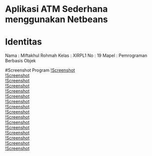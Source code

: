 # Aplikasi ATM Sederhana menggunakan Netbeans
# Identitas
Nama  : Miftakhul Rohmah
Kelas : XIRPL1
No    : 19
Mapel : Pemrograman Berbasis Objek

#Screenshot Program
[!Screenshot](https://github.com/miftakhulrohmah/ATM_netbeans/blob/master/atm1.PNG) <br>
[!Screenshot](https://github.com/miftakhulrohmah/ATM_netbeans/blob/master/atm2.PNG) <br>
[!Screenshot](https://github.com/miftakhulrohmah/ATM_netbeans/blob/master/atm3.PNG) <br>
[!Screenshot](https://github.com/miftakhulrohmah/ATM_netbeans/blob/master/atm4.PNG) <br>
[!Screenshot](https://github.com/miftakhulrohmah/ATM_netbeans/blob/master/atm5.PNG) <br>
[!Screenshot](https://github.com/miftakhulrohmah/ATM_netbeans/blob/master/atm6.PNG) <br>
[!Screenshot](https://github.com/miftakhulrohmah/ATM_netbeans/blob/master/atm7.PNG) <br>
[!Screenshot](https://github.com/miftakhulrohmah/ATM_netbeans/blob/master/atm8.PNG) <br>
[!Screenshot](https://github.com/miftakhulrohmah/ATM_netbeans/blob/master/atm9.PNG) <br>
[!Screenshot](https://github.com/miftakhulrohmah/ATM_netbeans/blob/master/atm10.PNG) <br>
[!Screenshot](https://github.com/miftakhulrohmah/ATM_netbeans/blob/master/atm11.PNG) <br>
[!Screenshot](https://github.com/miftakhulrohmah/ATM_netbeans/blob/master/atm12.PNG) <br>
[!Screenshot](https://github.com/miftakhulrohmah/ATM_netbeans/blob/master/atm13.PNG) <br>
[!Screenshot](https://github.com/miftakhulrohmah/ATM_netbeans/blob/master/atm14.PNG) <br>
[!Screenshot](https://github.com/miftakhulrohmah/ATM_netbeans/blob/master/atm15.PNG) <br>
[!Screenshot](https://github.com/miftakhulrohmah/ATM_netbeans/blob/master/atm16.PNG) <br>

